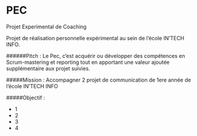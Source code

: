 PEC
===

Projet Experimental de Coaching



Projet de réalisation personnelle expérimental au sein de l’école IN’TECH INFO.



######Pitch :
Le Pec, c’est acquérir ou développer des compétences en Scrum-mastering et reporting  tout en apportant une valeur ajoutée supplémentaire aux projet suivies. 

#####Mission : 
Accompagner 2 projet de communication de 1ere année de l’école IN’TECH INFO

#####Objectif :

- 1
- 2
- 3
- 4